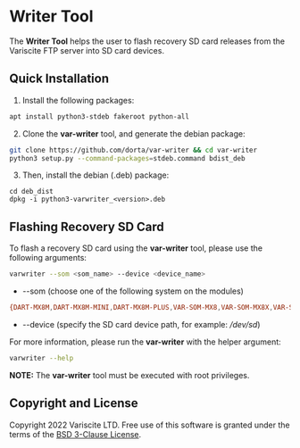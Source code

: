 # Writer Tool

The **Writer Tool** helps the user to flash recovery SD card releases from the
Variscite FTP server into SD card devices.

## Quick Installation

1. Install the following packages:

```bash
apt install python3-stdeb fakeroot python-all
```

2. Clone the **var-writer** tool, and generate the debian package:

```bash
git clone https://github.com/dorta/var-writer && cd var-writer
python3 setup.py --command-packages=stdeb.command bdist_deb
```

3. Then, install the debian (.deb) package:

```
cd deb_dist
dpkg -i python3-varwriter_<version>.deb
```

## Flashing Recovery SD Card

To flash a recovery SD card using the **var-writer** tool, please use the
following arguments:

```bash
varwriter --som <som_name> --device <device_name>
```
* --som (choose one of the following system on the modules)

```bash
{DART-MX8M,DART-MX8M-MINI,DART-MX8M-PLUS,VAR-SOM-MX8,VAR-SOM-MX8X,VAR-SOM-MX8M-NANO}
```

* --device (specify the SD card device path, for example: _/dev/sd<x>_)

For more information, please run the **var-writer** with the helper argument:

```bash
varwriter --help
```

__NOTE:__ The **var-writer** tool must be executed with root privileges.


## Copyright and License

Copyright 2022 Variscite LTD. Free use of this software is granted under
the terms of the [BSD 3-Clause License](https://github.com/dorta/var-writer/blob/master/LICENSE).

